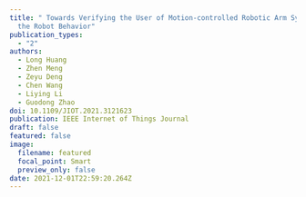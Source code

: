 ```yaml
---
title: " Towards Verifying the User of Motion-controlled Robotic Arm Systems via
  the Robot Behavior"
publication_types:
  - "2"
authors:
  - Long Huang
  - Zhen Meng
  - Zeyu Deng
  - Chen Wang
  - Liying Li
  - Guodong Zhao
doi: 10.1109/JIOT.2021.3121623
publication: IEEE Internet of Things Journal
draft: false
featured: false
image:
  filename: featured
  focal_point: Smart
  preview_only: false
date: 2021-12-01T22:59:20.264Z
---
```

